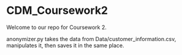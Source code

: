 # CDM_Coursework2

Welcome to our repo for Coursework 2.

anonymizer.py takes the data from Data/customer_information.csv, manipulates it, then saves it in the same place.
